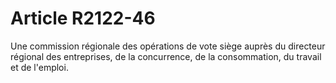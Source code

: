 # Article R2122-46

Une commission régionale des opérations de vote siège auprès du directeur régional des entreprises, de la concurrence, de la consommation, du travail et de l'emploi.